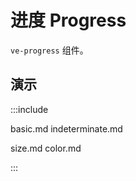 # 进度 Progress

`ve-progress` 组件。

## 演示

:::include

basic.md indeterminate.md

size.md color.md

:::